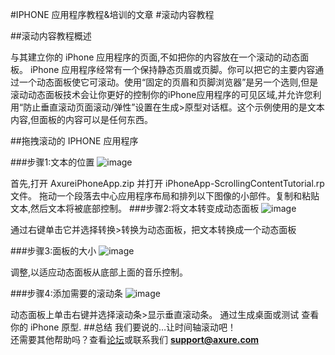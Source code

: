 #IPHONE 应用程序教程&培训的文章
#滚动内容教程

##滚动内容教程概述

与其建立你的 iPhone 应用程序的页面,不如把你的内容放在一个滚动的动态面板。 iPhone 应用程序经常有一个保持静态页眉或页脚。你可以把它的主要内容通过一个动态面板使它可滚动。使用“固定的页眉和页脚浏览器”是另一个选则,但是滚动动态面板技术会让你更好的控制你的iPhone应用程序的可见区域,并允许您利用“防止垂直滚动页面滚动/弹性”设置在生成>原型对话框。这个示例使用的是文本内容,但面板的内容可以是任何东西。

##拖拽滚动的 IPHONE 应用程序

###步骤1:文本的位置
![image](https://raw.githubusercontent.com/jikexueyuanwiki/axure/master/images/iphone-appscrolling-content1.png)

首先,打开  AxureiPhoneApp.zip  并打开 iPhoneApp-ScrollingContentTutorial.rp 文件。
拖动一个段落去中心应用程序布局和排列以下图像的小部件。复制和粘贴文本,然后文本将被底部控制。
###步骤2:将文本转变成动态面板
![image](https://raw.githubusercontent.com/jikexueyuanwiki/axure/master/images/iphone-appscrolling-content2.png)

通过右键单击它并选择转换>转换为动态面板，把文本转换成一个动态面板

###步骤3:面板的大小
![image](https://raw.githubusercontent.com/jikexueyuanwiki/axure/master/images/iphone-appscrolling-content3.png)

调整,以适应动态面板从底部上面的音乐控制。

###步骤4:添加需要的滚动条
![image](https://raw.githubusercontent.com/jikexueyuanwiki/axure/master/images/iphone-appscrolling-content4.png)

动态面板上单击右键并选择滚动条>显示垂直滚动条。
通过生成桌面或测试 查看你的 iPhone 原型.
##总结
我们要说的…让时间轴滚动吧！  
还需要其他帮助吗？查看[论坛](http://www.axure.com/c/forum.php)或联系我们 **support@axure.com**












